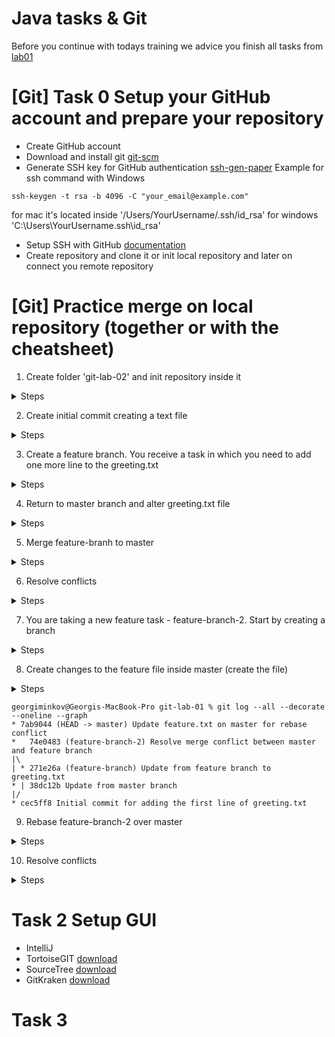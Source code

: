 # Java tasks & Git

Before you continue with todays training we advice you finish all tasks from [lab01](https://github.com/dreamix-fmi-course-2024/web-development-with-java-lab/blob/main/lab01/tasks.md#additional-tasks)

# [Git] Task 0 Setup your GitHub account and prepare your repository
 - Create GitHub account
 - Download and install git [git-scm](https://git-scm.com/downloads)
 - Generate SSH key for GitHub authentication [ssh-gen-paper](https://www.purdue.edu/science/scienceit/ssh-keys-windows.html)
  Example for ssh command with Windows
  ```
  ssh-keygen -t rsa -b 4096 -C "your_email@example.com"
  ```
  for mac it's located inside '/Users/YourUsername/.ssh/id_rsa' for windows 'C:\Users\YourUsername\.ssh\id_rsa'
 - Setup SSH with GitHub [documentation](https://docs.github.com/en/authentication/connecting-to-github-with-ssh) 
 - Create repository and clone it or init local repository and later on connect you remote repository

# [Git] Practice merge on local repository (together or with the cheatsheet)
1. Create folder 'git-lab-02' and init repository inside it
<details>
<summary>Steps</summary>

```sh
mkdir git-lab-02
cd git-lab-02
git init
```

</details>

2. Create initial commit creating a text file
<details>
<summary>Steps</summary>

```sh
echo "Hello, Git World" > greeting.txt
git add greeting.txt
git commit -m "Initial commit for adding the first line of greeting.txt"
```

</details>

3. Create a feature branch. You receive a task in which you need to add one more line to the greeting.txt
<details>
<summary>Steps</summary>


## Create and switch to a new branch
```sh
git checkout -b feature-branch
```
## Make changes in the feature branch
```sh
echo "Hello from the feature branch" > greeting.txt
git add greeting.txt
git commit -m "Update from feature branch to greeting.txt"
```

</details>

4. Return to master branch and alter greeting.txt file
<details>
<summary>Steps</summary>


## Switch back to the master branch
```sh
git checkout master
```
## Make conflicting changes in the master branch
```sh
echo "Hello from the master branch" > greeting.txt
git add greeting.txt
git commit -m "Update from master branch"

```

</details>

5. Merge feature-branh to master
<details>
<summary>Steps</summary>


## Attempt to merge feature-branch into master
```sh
git merge feature-branch
```

## Result
```
Auto-merging greeting.txt
CONFLICT (content): Merge conflict in greeting.txt
Automatic merge failed; fix conflicts and then commit the result.
```
</details>

6. Resolve conflicts

<details>
<summary>Steps</summary>

## Validate where are your conflicted lines
Open the conflicting file in a text editor and resolve the conflicts
For example, the file might look like this:
```
<<<<<<< HEAD
Hello from the master branch
=======
Hello from the feature branch
>>>>>>> feature-branch
```
Remove the lines and add: 'Hello from both branches'

```sh
vi greeting.txt
#alter file by entering 'i' (edit mode), delete lines and add the appropriate line. Close with :wq
```

## Execute after save
After resolving it could look like this:
Hello from both branches

## After resolving the conflict, add the file and commit the resolution
```sh
git add greeting.txt
git commit -m "Resolve merge conflict between master and feature branch"
git log --all --decorate --oneline --graph
```

</details>

7. You are taking a new feature task - feature-branch-2. Start by creating a branch
<details>
<summary>Steps</summary>


## Reset your starting point
```sh
git checkout master
```

## Create a new feature branch
```sh
git checkout -b feature-branch-2
```

## Make changes in the new feature branch
```sh
echo "Another feature update" > feature.txt
git add feature.txt
git commit -m "Add feature in feature-branch-2"
```
</details>

8. Create changes to the feature file inside master (create the file)
<details>
<summary>Steps</summary>


## Switch to master
```sh
git checkout master
```

## Add text line to feature.txt
```sh
echo "Updates from master for conflict" > feature.txt
git add feature.txt
git commit -m "Update feature.txt on master for rebase conflict"
```

```
georgiminkov@Georgis-MacBook-Pro git-lab-01 % git log --all --decorate --oneline --graph
* c5d244a (HEAD -> master) Update feature.txt on master for rebase conflict
| * 59ca35e (feature-branch-2) Add feature in feature-branch-2
|/  
*   74e0483 Resolve merge conflict between master and feature branch
|\  
| * 271e26a (feature-branch) Update from feature branch to greeting.txt
* | 38dc12b Update from master branch
|/  
* cec5ff8 Initial commit for adding the first line of greeting.txt
```
</details>

```
georgiminkov@Georgis-MacBook-Pro git-lab-01 % git log --all --decorate --oneline --graph
* 7ab9044 (HEAD -> master) Update feature.txt on master for rebase conflict
*   74e0483 (feature-branch-2) Resolve merge conflict between master and feature branch
|\  
| * 271e26a (feature-branch) Update from feature branch to greeting.txt
* | 38dc12b Update from master branch
|/  
* cec5ff8 Initial commit for adding the first line of greeting.txt
```

9. Rebase feature-branch-2 over master
<details>
<summary>Steps</summary>


## Switch to feature-branch-2 to start the rebase
```sh
git checkout feature-branch-2
```

## Begin the rebase
```sh
git rebase master
```
```
georgiminkov@Georgis-MacBook-Pro git-lab-01 % git rebase master
CONFLICT (add/add): Merge conflict in feature.txt
Auto-merging feature.txt
error: could not apply 59ca35e... Add feature in feature-branch-2
Resolve all conflicts manually, mark them as resolved with
"git add/rm <conflicted_files>", then run "git rebase --continue".
You can instead skip this commit: run "git rebase --skip".
To abort and get back to the state before "git rebase", run "git rebase --abort".
Could not apply 59ca35e... Add feature in feature-branch-2
```
</details>

10. Resolve conflicts
<details>
<summary>Steps</summary>


## Switch to feature-branch-2 to start the rebase
## Resolve the conflict in feature.txt manually
```
Git marked the file like this:
<<<<<<< HEAD
Another feature update
=======
Updates from master for conflict
>>>>>>> master
```

## Combined updates from both master and feature-branch-2

## After resolving the conflict, add the file to mark it as resolved
```sh
git add feature.txt
```

## Continue the rebase after resolving the conflict

```sh
git rebase --continue
```

## Add commit message and exit with :wq

## Final tree
```
* b9cc4f8 (HEAD -> feature-branch-2) Add feature in feature-branch-2
* c5d244a (master) Update feature.txt on master for rebase conflict
*   74e0483 Resolve merge conflict between master and feature branch
|\  
| * 271e26a (feature-branch) Update from feature branch to greeting.txt
* | 38dc12b Update from master branch
|/  
* cec5ff8 Initial commit for adding the first line of greeting.txt
```
</details>


# Task 2 Setup GUI
- IntelliJ
- TortoiseGIT [download](https://tortoisegit.org/download/)
- SourceTree [download](https://www.sourcetreeapp.com)
- GitKraken [download](https://www.gitkraken.com)

# Task 3